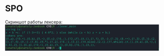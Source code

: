 # SPO
Скриншот работы лексера:
![Скриншот работы лексера](https://raw.githubusercontent.com/tolyan3212/SPO/main/screenshots/1.jpg)


